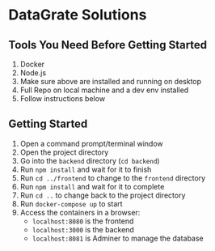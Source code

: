 # DataGrate Solutions

## Tools You Need Before Getting Started
1. Docker
2. Node.js
3. Make sure above are installed and running on desktop
4. Full Repo on local machine and a dev env installed
5. Follow instructions below

## Getting Started
1. Open a command prompt/terminal window
2. Open the project directory
3. Go into the `backend` directory (`cd backend`)
4. Run `npm install` and wait for it to finish
5. Run `cd ../frontend` to change to the `frontend` directory
6. Run `npm install` and wait for it to complete
7. Run `cd ..` to change back to the project directory
8. Run `docker-compose up` to start
9. Access the containers in a browser:
    * `localhost:8080` is the frontend
    * `localhost:3000` is the backend
    * `localhost:8081` is Adminer to manage the database
